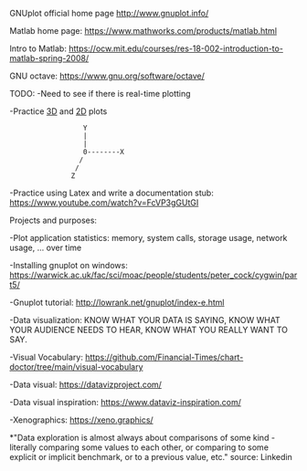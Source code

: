 GNUplot official home page http://www.gnuplot.info/

Matlab home page: https://www.mathworks.com/products/matlab.html

Intro to Matlab: https://ocw.mit.edu/courses/res-18-002-introduction-to-matlab-spring-2008/

GNU octave: https://www.gnu.org/software/octave/

TODO:
-Need to see if there is real-time plotting

-Practice [3D](https://en.wikipedia.org/wiki/Three-dimensional_space) and [2D](https://en.wikipedia.org/wiki/Two-dimensional_space) plots

                      Y
                      |
                      |
                      0--------X
                     /
                    /
                   Z

-Practice using Latex and write a documentation stub: https://www.youtube.com/watch?v=FcVP3gGUtGI

Projects and purposes:

-Plot application statistics: memory, system calls, storage usage, network usage, ... over time

-Installing gnuplot on windows: https://warwick.ac.uk/fac/sci/moac/people/students/peter_cock/cygwin/part5/

-Gnuplot tutorial: http://lowrank.net/gnuplot/index-e.html

-Data visualization: KNOW WHAT YOUR DATA IS SAYING, KNOW WHAT YOUR AUDIENCE NEEDS TO HEAR, KNOW WHAT YOU REALLY WANT TO SAY.

-Visual Vocabulary: https://github.com/Financial-Times/chart-doctor/tree/main/visual-vocabulary

-Data visual: https://datavizproject.com/

-Data visual inspiration: https://www.dataviz-inspiration.com/

-Xenographics: https://xeno.graphics/

*"Data exploration is almost always about comparisons of some kind - literally comparing some values to each other, or comparing to some explicit or implicit benchmark, or to a previous value, etc." source: Linkedin 
